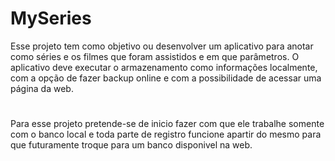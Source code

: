 # MySeries
Esse projeto tem como objetivo ou desenvolver um aplicativo para anotar como séries e os filmes que foram assistidos e em que parâmetros. O aplicativo deve executar o armazenamento como informações localmente, com a opção de fazer backup online e com a possibilidade de acessar uma página da web.
#
Para esse projeto pretende-se de inicio fazer com que ele trabalhe somente com o banco local e toda parte de registro funcione apartir do mesmo para que futuramente troque para um banco disponivel na web.
